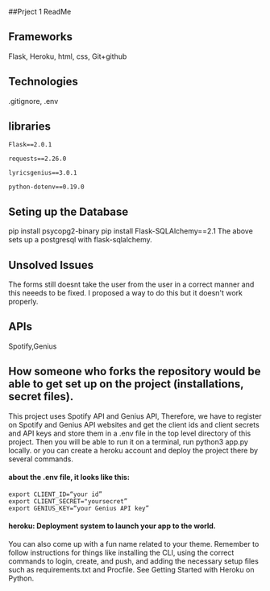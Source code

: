 ##Prject 1 ReadMe


## Frameworks
Flask, Heroku, html, css, Git+github
 
## Technologies
.gitignore, .env
 
## libraries
    Flask==2.0.1
 
    requests==2.26.0
 
    lyricsgenius==3.0.1
 
    python-dotenv==0.19.0
## Seting up the Database
   pip install psycopg2-binary
   pip install Flask-SQLAlchemy==2.1
   The above sets up a postgresql with flask-sqlalchemy. 
   

## Unsolved Issues
   The forms still doesnt take the user from the user in a correct manner and this neeeds to be fixed. 
   I proposed a way to do this but it doesn't work properly. 
  
## APIs
Spotify,Genius
 
## How someone who forks the repository would be able to get set up on the project (installations, secret files).
This project uses Spotify API and Genius API, Therefore, we have to register on Spotify and Genius API websites and get the client ids and client secrets and API keys and store them in a .env file in the top level directory of this project.
    Then you will be able to run it on a terminal, run python3 app.py locally.
    or you can create a heroku account and deploy the project there by several commands.
 
#### about the .env file, it looks like this:
    export CLIENT_ID=“your id”
    export CLIENT_SECRET="yoursecret”
    export GENIUS_KEY=“your Genius API key”
 
 
#### heroku:  Deployment system to launch your app to the world.
You can also come up with a fun name related to your theme. Remember to follow instructions for things like installing the CLI, using the correct commands to login, create, and push, and adding the necessary setup files such as requirements.txt and Procfile. See Getting Started with Heroku on Python.

